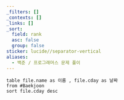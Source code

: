 ```yaml
---
_filters: []
_contexts: []
_links: []
_sort:
  field: rank
  asc: false
  group: false
sticker: lucide//separator-vertical
aliases:
  - 백준 / 프로그래머스 문제 풀이
---
```

```dataview
table file.name as 이름 , file.cday as 날짜
from #Baekjoon 
sort file.cday desc
```
